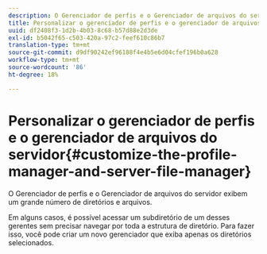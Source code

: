 ```yaml
---
description: O Gerenciador de perfis e o Gerenciador de arquivos do servidor exibem um grande número de diretórios e arquivos.
title: Personalizar o gerenciador de perfis e o gerenciador de arquivos do servidor
uuid: df2408f3-1d2b-4b03-8c68-b57d88e2d3de
exl-id: b5042f65-c503-420a-97c2-feef610c86b7
translation-type: tm+mt
source-git-commit: d9df90242ef96188f4e4b5e6d04cfef196b0a628
workflow-type: tm+mt
source-wordcount: '86'
ht-degree: 18%

---
```


# Personalizar o gerenciador de perfis e o gerenciador de arquivos do servidor{#customize-the-profile-manager-and-server-file-manager}

O Gerenciador de perfis e o Gerenciador de arquivos do servidor exibem um grande número de diretórios e arquivos.

Em alguns casos, é possível acessar um subdiretório de um desses gerentes sem precisar navegar por toda a estrutura de diretório. Para fazer isso, você pode criar um novo gerenciador que exiba apenas os diretórios selecionados.
